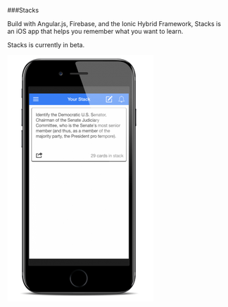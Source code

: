 ###Stacks

Build with Angular.js, Firebase, and the Ionic Hybrid Framework, Stacks is an iOS app that helps you remember what you want to learn.

Stacks is currently in beta.

![alt text](www/img/placed-main-screen.png "Stacks")

